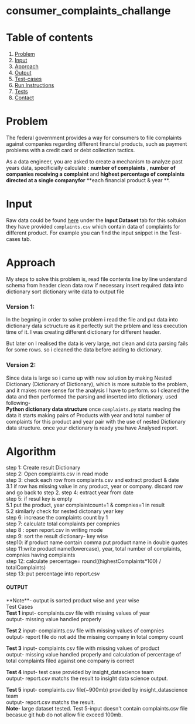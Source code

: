 # consumer_complaints_challange

# Table of contents

1. [Problem](README.md#Problem)
2. [Input](README.md#Input)
3. [Approach](README.md#Approach)
4. [Output](README.md#Output)
5. [Test-cases](README.md#Test-cases)
5. [Run Instructions](README.md#Run-Instructions)
6. [Tests](README.md#Tests)
7. [Contact](README.md#Contact)


# Problem
The federal government provides a way for consumers to file complaints against companies regarding different financial products, such as payment problems with a credit card or debt collection tactics.

As a data engineer, you are asked to create a mechanism to analyze past years data, specificially calculate : **number of complaints** , **number of companies receiving a complaint** and **highest percentage of complaints directed at a single companyfor** **each financial product & year **.
  
# Input 
Raw data could be found [here](https://github.com/insightdatascience/consumer_complaints) under the __Input Dataset__ tab
for this soltuion they have provided `complaints.csv` which contain data of complaints for different product.
For example you can find the input snippet in the Test-cases tab.

# Approach
My steps to solve this problem is,
  read file contents line by line
  understand schema from header
  clean data row if necessary
  insert required data into dictionary
  sort dictionary
  write data to output file
  
### Version 1:
  In the begning in order to solve problem i read the file and put data into dictionary data sctructure as it perfectly suit the prblem and less execution time of it. I was     creating different dictionary for different header.
  
But later on I realised the data is very large, not clean and data parsing fails for some rows. so i cleaned the data before adding to dictionary.

### Version 2:
 Since data is large so i came up with new solution by making Nested Dictionary (Dictionary of Dictionary), which is more suitable to the problem, and it makes more sense for the analysis I have to perform.
 so I cleaned the data and then performed the parsing and inserted into dictionary.
 used following-  
      **Python 
      dictionary data structure**
 once `complaints.py` starts reading the data it starts making pairs of Products with year and total number of complaints for this product and year pair with the use of nested Dictionary data structure. once your dictionary is ready you have Analysed report.

# Algorithm
step 1: Create result Dictionary<br>
step 2: Open complaints.csv in read mode<br>
step 3: check each row from complaints.csv and extract product & date<br>
      3.1 if row has missing value in any product, year or company. discard row and go back to step 2.
step 4: extract year from date<br>
step 5: if resul key is empty <br>
        5.1 put the product, year complaintcount=1 & compnies=1 in result<br>
        5.2 similarly check for nested dictonary year key<br>
step 6: increase the complaints count by 1<br>
step 7: calculate total complaints per compnies<br>
step 8 : open report.csv in writing mode<br>
step 9: sort the result dictionary- key wise<br>
step10: if product name contain comma put product name in double quotes<br>
step 11:write product name(lowercase), year, total number of complaints, compnies having complaints <br>
step 12: calculate percentage= round((highestComplaints*100) / totalComplaints) <br>
step 13: put percentage into report.csv<br>

<h4>OUTPUT</h4>
**Note**- output is sorted product wise and year wise<br>
<h7>Test Cases</h7><br>
<b>Test 1</b>
      input- complaints.csv file with missing values of year <br>
      output- missing value handled properly<br>
      
<b>Test 2</b>
      input- complaints.csv file with missing values of compnies<br>
      output- report file do not add the missing company in total compny count<br>
      
      
 <b>Test 3</b>
     input- complaints.csv file with missing values of product <br>
      output- missing value handled properly and calculation of percentage of total complaints filed against one company  is correct<br>
     

<b>Test 4</b>
      input- test case provided by insight_datascience team<br>
      output- report.csv matchs the result to insight data science output.<br>
      
 <b>Test 5</b>
      input- complaints.csv file(~900mb) provided by insight_datascience team<br>
      output- report.csv matchs the result. <br>
      **Note**- large dataset tested. Test 5-input doesn't contain complaints.csv file becasue git hub do not allow file exceed 100mb.<br>

